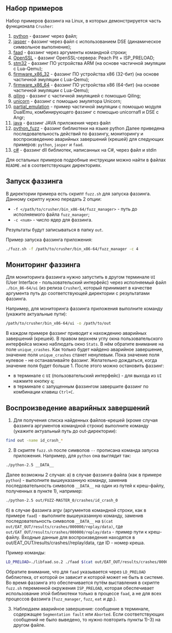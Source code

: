 ## Набор примеров
Набор примеров фаззинга на Linux, в которых демонстрируется часть функционала `Crusher`:

1) [python](python) - фаззинг через файл;
2) [jasper](jasper) - фаззинг через файл с использованием DSE (динамическое символьное выполнение);
3) [faad](faad) - фаззинг через аргументы командной строки;
4) [OpenSSL](OpenSSL) - фаззинг OpenSSL-сервера: Peach Pit + ISP_PRELOAD;
5) [stm32](stm32) - фаззинг ПО устройства ARM (на основе частичной эмуляции с Lua-Qemu);
6) [firmware_x86_32](firmware_x86_32) - фаззинг ПО устройства x86 (32-бит) (на основе частичной эмуляции с Lua-Qemu);
7) [firmware_x86_64]( firmware_x86_64) - фаззинг ПО устройства x86 (64-бит) (на основе частичной эмуляции с Lua-Qemu);
8) [qiling](qiling) - фаззинг с частичной эмуляцией с помощью Qiling;
9) [unicorn](unicorn) - фаззинг с помощью эмулятора Unicorn;
10) [partial_emulation](partial_emulation) - пример частичной эмуляции с помощью модуля DualEmu, комбинирующего фаззинг с помощью unicornafl и DSE с Angr;
11) [java](java) - фаззинг JAVA приложения через файл
12) [python_fuzz](python_fuzz) - фаззинг библиотеки на языке python
Далее приведена последовательность действий по фаззингу, мониторингу и воспроизведению аварийных завершений (крешей) для следующих примеров: `python`, `jasper` и `faad`.
13) [c#](c#) - фаззинг dll библиотек, написанных на C#, через файл и stdin

Для остальных примеров подробные инструкции можно найти в файлах `README.md` в соответствующих директориях.

## Запуск фаззинга
В директории примера есть скрипт `fuzz.sh` для запуска фаззинга.
Данному скрипту нужно передать 2 опции:
* `-f </path/to/crusher/bin_x86-64/fuzz_manager>` - путь до исполняемого файла `fuzz_manager`;
* `-c <num>` - число ядер для фаззинга.

Результаты будут записываться в папку `out`.

Пример запуска фаззинга приложения:
```bash
./fuzz.sh -f /path/to/crusher/bin_x86-64/fuzz_manager -c 4
```

## Мониторинг фаззинга
Для мониторинга фаззинга нужно запустить в другом терминале `UI` (User Interface - пользовательский интерфейс) через исполняемый файл `./bin_86-64/ui` (из релиза `Crusher`), который принимает в качестве аргумента путь до соответствующей директории с результатами фаззинга.

Например, для мониторинга фаззинга приложения выполните команду (укажите актуальные пути):
```bash
/path/to/crusher/bin_x86-64/ui -o /path/to/out
```

В каждом примере фаззинг приводит к нахождению аварийных завершений (крешей).
В правом верхнем углу окна пользовательского интерфейса можно наблюдать окно `Stats`. В нём обратите внимание на поле `unique_crashes`.
Как только будет найдено аварийное завершение, значение поля `unique_crashes` станет ненулевым. Пока значение поля нулевое - не останавливайте фаззинг.
Желательно дождаться, когда значение поля будет больше 1. После этого можно остановить фаззинг:

* в терминале с `UI` (пользовательский интерфейс) - для выхода из `UI` нажмите кнопку `q`;
* в терминале с запущенным фаззингом завершите фаззинг по комбинации клавиш `Ctrl+C`.

## Воспроизведение аварийных завершений
1) Для получения списка найденных файлов-крешей (кроме случая фаззинга аргументов командной строки) выполните команду (укажите актуальный путь до out-директории):
```bash
find out -name id_crash_*
```

2) В скрипте `fuzz.sh` после символов `--` прописана команда запуска приложения. Например, для `python` она выглядит так:
```bash
./python-2.5 __DATA__
```

Далее возможны 2 случая:
а) в случае фаззинга файла (как в примере `python`) - выполните вышеуказанную команду, заменив последовательность символов `__DATA__` на один из путей к креш-файлу, полученных в пункте 1), например:
```bash
./python-2.5 out/FUZZ-MASTER_0/crashes/id_crash_0
```

б) в случае фаззинга argv (аргументов командной строки, как в примере `faad`) - выполните вышеуказанную команду, заменив последовательность символов `__DATA__` на `$(cat out/EAT_OUT/results/crashes/000000/replay/data)`,
где `out/EAT_OUT/results/crashes/000000/replay/data` - пример пути к креш-файлу. Входные данные для воспроизведения находятся в out/EAT_OUT/results/crashes/<ID>/replay/data, где ID - номер креша.

Пример команды:
```bash
LD_PRELOAD=./libfaad.so.2 ./faad $(cat out/EAT_OUT/results/crashes/000000/replay/data)
```

Обратите внимание, что для `faad` указывается через `LD_PRELOAD` библиотека, от которой он зависит и которой может не быть в системе.
Во время фаззинга это обеспечивается путём выставления в скрипте `fuzz.sh` переменной окружения `ISP_PRELOAD`, которая обеспечивает использование этой библиотеки только в процессе `faad`,
а не для всех процессов фаззинга (`fuzz_manager`, `fuzz`, `eat` и др.).

3) Наблюдаем аварийное завершение: сообщение в терминале, содержащее `Segmentation fault` или `Aborted`.
   Если соответствующих сообщений не было выведено, то нужно повторить пункты 1)-3) на другом файле.
